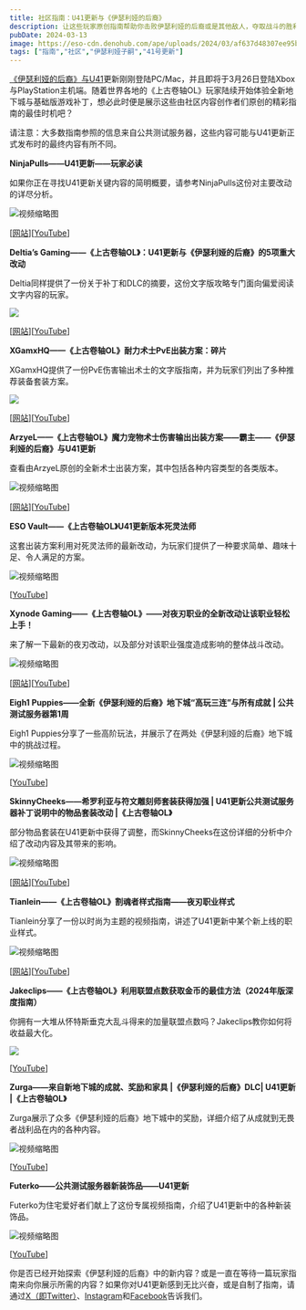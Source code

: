 ```yaml
---
title: 社区指南：U41更新与《伊瑟利娅的后裔》
description: 让这些玩家原创指南帮助你击败伊瑟利娅的后裔或是其他敌人，夺取战斗的胜利。
pubDate: 2024-03-13
image: https://eso-cdn.denohub.com/ape/uploads/2024/03/af637d48307ee95b0c9c740f314ab3c1116029.jpg
tags: ["指南","社区","伊瑟利娅子嗣","41号更新"]
---
```


[《伊瑟利娅的后裔》与U41](/news/post/65641)更新刚刚登陆PC/Mac，并且即将于3月26日登陆Xbox与PlayStation主机端。随着世界各地的《上古卷轴OL》玩家陆续开始体验全新地下城与基础版游戏补丁，想必此时便是展示这些由社区内容创作者们原创的精彩指南的最佳时机吧？

请注意：大多数指南参照的信息来自公共测试服务器，这些内容可能与U41更新正式发布时的最终内容有所不同。

**NinjaPulls——U41更新——玩家必读**

如果你正在寻找U41更新关键内容的简明概要，请参考NinjaPulls这份对主要改动的详尽分析。

![视频缩略图](https://i.ytimg.com/vi/XWnQ90l0szA/maxresdefault.jpg)

\[[网站](https://www.ninja-pulls.com/)]\[[YouTube](https://www.youtube.com/@NinjaPulls)]

**Deltia’s Gaming——《上古卷轴OL》：U41更新与《伊瑟利娅的后裔》的5项重大改动**

Deltia同样提供了一份关于补丁和DLC的摘要，这份文字版攻略专门面向偏爱阅读文字内容的玩家。

[![](https://eso-cdn.denohub.com/ape/uploads/2024/03/b66513996a4c35b63dc0dbc606cffe4c.jpg)](https://deltiasgaming.com/eso-5-biggest-changes-coming-to-update-41-scions-of-ithelia/)

\[[网站](https://deltiasgaming.com/)]\[[YouTube](https://www.youtube.com/@Deltiasgaming)]

**XGamxHQ——《上古卷轴OL》耐力术士PvE出装方案：碎片**

XGamxHQ提供了一份PvE伤害输出术士的文字版指南，并为玩家们列出了多种推荐装备套装方案。

[![](https://eso-cdn.denohub.com/ape/uploads/2024/03/b75d67ebdf3b32200ccdc8a14ef0f92f.png)](https://xgamxhq.com/eso-stamina-sorcerer-build-pve/)

\[[网站](https://xgamxhq.com/)]\[[YouTube](https://www.youtube.com/@xGamxHQ)]

**ArzyeL——《上古卷轴OL》魔力宠物术士伤害输出出装方案——霸主——《伊瑟利娅的后裔》与U41更新**

查看由ArzyeL原创的全新术士出装方案，其中包括各种内容类型的各类版本。

![视频缩略图](https://i.ytimg.com/vi/Gwo4Oii60V4/maxresdefault.jpg)

\[[网站](https://arzyelbuilds.com/)]\[[YouTube](https://www.youtube.com/watch?v=Gwo4Oii60V4)]

**ESO Vault——《上古卷轴OL》U41更新版本死灵法师**

这套出装方案利用对死灵法师的最新改动，为玩家们提供了一种要求简单、趣味十足、令人满足的方案。

![视频缩略图](https://i.ytimg.com/vi/J_2jdPKgpCY/maxresdefault.jpg)

\[[YouTube](https://www.youtube.com/@esovault270)]

**Xynode Gaming——《上古卷轴OL》——对夜刃职业的全新改动让该职业轻松上手！**

来了解一下最新的夜刃改动，以及部分对该职业强度造成影响的整体战斗改动。

![视频缩略图](https://i.ytimg.com/vi/nI4NrCKaEuw/maxresdefault.jpg)

\[[网站](https://xynodegaming.com/)]\[[YouTube](https://www.youtube.com/@xynodegaming)]

**Eigh1 Puppies——全新《伊瑟利娅的后裔》地下城“高玩三连”与所有成就 | 公共测试服务器第1周**

Eigh1 Puppies分享了一些高阶玩法，并展示了在两处《伊瑟利娅的后裔》地下城中的挑战过程。

![视频缩略图](https://i.ytimg.com/vi/PtCs2GIKBPc/maxresdefault.jpg)

\[[YouTube](https://www.youtube.com/@eigh1puppies)]

**SkinnyCheeks——希罗利亚与符文雕刻师套装获得加强 | U41更新公共测试服务器补丁说明中的物品套装改动 |《上古卷轴OL》**

部分物品套装在U41更新中获得了调整，而SkinnyCheeks在这份详细的分析中介绍了改动内容及其带来的影响。

![视频缩略图](https://i.ytimg.com/vi/ZvAUVPaD9bc/maxresdefault.jpg)

\[[网站](https://www.skinnycheeks.gg/)]\[[YouTube](https://www.youtube.com/@skinnycheeks)]

**Tianlein——《上古卷轴OL》割魂者样式指南——夜刃职业样式**

Tianlein分享了一份以时尚为主题的视频指南，讲述了U41更新中某个新上线的职业样式。

![视频缩略图](https://i.ytimg.com/vi/69QzrIEkQdk/maxresdefault.jpg)

\[[网站](https://tianlein.de/)]\[[YouTube](https://www.youtube.com/@Tianlein)]

**Jakeclips——《上古卷轴OL》利用联盟点数获取金币的最佳方法（2024年版深度指南）**

你拥有一大堆从怀特斯垂克大乱斗得来的加量联盟点数吗？Jakeclips教你如何将收益最大化。

![](https://eso-cdn.denohub.com/ape/uploads/2024/03/b1adcade3eda2039dd97e00c32f1fed5.jpg)

\[[YouTube](https://www.youtube.com/@JakeClipsESO)]

**Zurga——来自新地下城的成就、奖励和家具 |《伊瑟利娅的后裔》DLC| U41更新 |《上古卷轴OL》**

Zurga展示了众多《伊瑟利娅的后裔》地下城中的奖励，详细介绍了从成就到无畏者战利品在内的各种内容。

![视频缩略图](https://i.ytimg.com/vi/nnT1WaT5T1g/maxresdefault.jpg)

\[[YouTube](https://www.youtube.com/@zurga8269)]

**Futerko——公共测试服务器新装饰品——U41更新**

Futerko为住宅爱好者们献上了这份专属视频指南，介绍了U41更新中的各种新装饰品。

![视频缩略图](https://i.ytimg.com/vi/_vtcpLhVC0Q/maxresdefault.jpg)

\[[YouTube](https://www.youtube.com/@Futerko)]

你是否已经开始探索《伊瑟利娅的后裔》中的新内容？或是一直在等待一篇玩家指南来向你展示所需的内容？如果你对U41更新感到无比兴奋，或是自制了指南，请通过[X（即Twitter）](https://twitter.com/TESOnline)、[Instagram](https://www.instagram.com/elderscrollsonline/)和[Facebook](https://www.facebook.com/elderscrollsonline)告诉我们。 
